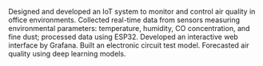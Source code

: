 Designed and developed an IoT system to monitor and control air quality in office environments.
Collected real-time data from sensors measuring environmental parameters: temperature, humidity, CO concentration, and fine dust; processed data using ESP32.
Developed an interactive web interface by Grafana.
Built an electronic circuit test model.
Forecasted air quality using deep learning models.
